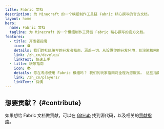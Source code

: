 ```yaml
---
title: Fabric 文档
description: 为 Minecraft 的一个模组制作工具链 Fabric 精心撰写的官方文档。
layout: home
hero:
  name: Fabric 文档
  tagline: 为 Minecraft 的一个模组制作工具链 Fabric 精心撰写的官方文档。
features:
  - title: 开发者指南
    icon: 🛠️
    details: 我们的社区编写的开发者指南，涵盖一切，从设置你的开发环境，到渲染和网络通信等高级话题。
    link: /zh_cn/develop/
    linkText: 快速上手
  - title: 玩家指南
    icon: 📚
    details: 您在考虑使用 Fabric 模组吗？ 我们的玩家指南将全程为您服务。 这些指南将从 Fabric 模组的下载、安装、错误排除等方面帮助您。
    link: /zh_cn/players/
    linkText: 详情
---
```


<div class="vp-doc homepage-container">

## 想要贡献？ {#contribute}

如果想给 Fabric 文档做贡献，可以在 [GitHub](https://github.com/FabricMC/fabric-docs) 找到源代码，以及相关的[贡献指南](./contributing)。

</div>
